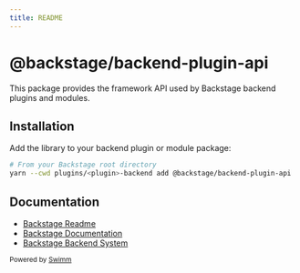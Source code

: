 ```yaml
---
title: README
---
```

# @backstage/backend-plugin-api

This package provides the framework API used by Backstage backend plugins and modules.

## Installation

Add the library to your backend plugin or module package:

```bash
# From your Backstage root directory
yarn --cwd plugins/<plugin>-backend add @backstage/backend-plugin-api
```

## Documentation

- [Backstage Readme](https://github.com/backstage/backstage/blob/master/README.md)
- [Backstage Documentation](https://backstage.io/docs)
- [Backstage Backend System](https://backstage.io/docs/backend-system/)

<SwmMeta version="3.0.0"><sup>Powered by [Swimm](https://app.swimm.io/)</sup></SwmMeta>
